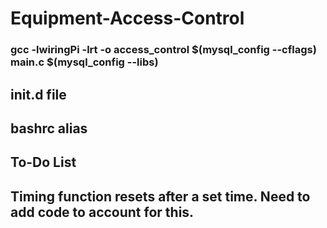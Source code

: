 # Equipment-Access-Control

### gcc -lwiringPi -lrt -o access_control $(mysql_config --cflags) main.c $(mysql_config --libs)

## init.d file 

## bashrc alias

## To-Do List 
##  Timing function resets after a set time. Need to add code to account for this. 